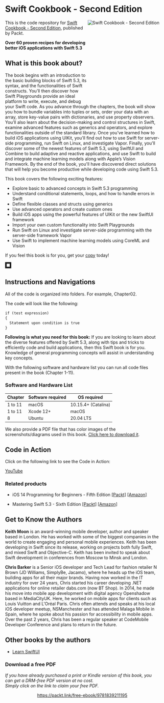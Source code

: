 


# Swift Cookbook - Second Edition

<a href="https://www.packtpub.com/product/swift-5-3-cookbook-second-edition/9781839211195"><img src="https://static.packt-cdn.com/products/9781839211195/cover/smaller" alt="Swift Cookbook - Second Edition" height="256px" align="right"></a>

This is the code repository for [Swift Cookbook - Second Edition](https://www.packtpub.com/product/swift-5-3-cookbook-second-edition/9781839211195), published by Packt.

**Over 60 proven recipes for developing better iOS applications with Swift 5.3**

## What is this book about?
The book begins with an introduction to the basic building blocks of Swift 5.3, its syntax, and the functionalities of Swift constructs. You’ll then discover how Swift Playgrounds provide an ideal platform to write, execute, and debug your Swift code. As you advance through the chapters, the book will show you how to bundle variables into tuples or sets, order your data with an array, store key-value pairs with dictionaries, and use property observers. You’ll also learn about the decision-making and control structures in Swift, examine advanced features such as generics and operators, and explore functionalities outside of the standard library. Once you’ve learned how to build iOS applications using UIKit, you'll find out how to use Swift for server-side programming, run Swift on Linux, and investigate Vapor. Finally, you'll discover some of the newest features of Swift 5.3, using SwiftUI and Combine to build adaptive and reactive applications, and use Swift to build and integrate machine learning models along with Apple’s Vision Framework. By the end of the book, you'll have discovered direct solutions that will help you become productive while developing code using Swift 5.3.

This book covers the following exciting features: 
* Explore basic to advanced concepts in Swift 5.3 programming
* Understand conditional statements, loops, and how to handle errors in Swift
* Define flexible classes and structs using generics
* Use advanced operators and create custom ones
* Build iOS apps using the powerful features of UIKit or the new SwiftUI framework
* Import your own custom functionality into Swift Playgrounds
* Run Swift on Linux and investigate server-side programming with the server-side framework Vapor
* Use Swift to implement machine learning models using CoreML and Vision

If you feel this book is for you, get your [copy](https://www.amazon.com/dp/1839211199) today!

<a href="https://www.packtpub.com/?utm_source=github&utm_medium=banner&utm_campaign=GitHubBanner"><img src="https://raw.githubusercontent.com/PacktPublishing/GitHub/master/GitHub.png" alt="https://www.packtpub.com/" border="5" /></a>

## Instructions and Navigations
All of the code is organized into folders. For example, Chapter02.

The code will look like the following:
```
if (test expression)
{
  Statement upon condition is true
}
```

**Following is what you need for this book:**
If you are looking to learn about the diverse features offered by Swift 5.3, along with tips and tricks to efficiently code and build applications, then this Swift book is for you. Knowledge of general programming concepts will assist in understanding key concepts.

With the following software and hardware list you can run all code files present in the book (Chapter 1-11).

### Software and Hardware List

| Chapter  | Software required                   | OS required                        |
| -------- | ------------------------------------| -----------------------------------|
| 1 to 11       | macOS                   | 10.15.4+ (Catalina) |
| 1 to 11      | Xcode 12+         | macOS |
| 8   | Ubuntu             | 20.04 LTS |

We also provide a PDF file that has color images of the screenshots/diagrams used in this book. [Click here to download it](https://static.packt-cdn.com/downloads/9781839211195_ColorImages.pdf).

## Code in Action

Click on the following link to see the Code in Action:

[YouTube](https://www.youtube.com/playlist?list=PLeLcvrwLe186eWt1fYCxFx2iI5EKzxn27)

### Related products <Other books you may enjoy>
* iOS 14 Programming for Beginners - Fifth Edition [[Packt]](https://www.packtpub.com/product/ios-14-programming-for-beginners-fifth-edition/9781800209749) [[Amazon]](https://www.amazon.com/dp/1800209746)

* Mastering Swift 5.3 - Sixth Edition [[Packt]](https://www.packtpub.com/product/mastering-swift-5-3-sixth-edition/9781800562158) [[Amazon]](https://www.amazon.com/dp/1800562152)

## Get to Know the Authors
**Keith Moon**
is an award-winning mobile developer, author and speaker based in London. He has worked with some of the biggest companies in the world to create engaging and personal mobile experiences. Keith has been developing in Swift since its release, working on projects both fully Swift, and mixed Swift and Objective-C. Keith has been invited to speak about Swift development in conferences from Moscow to Minsk and London.

**Chris Barker**
is a Senior iOS developer and Tech Lead for fashion retailer N Brown (JD Williams, SimplyBe, Jacamo), where he heads up the iOS team, building apps for all their major brands. Having now worked in the IT industry for over 24 years, Chris started his career developing .NET applications for online retailer dabs.com (now BT Shop).
In 2014, he made his move into mobile app development with digital agency Openshadow based in MediaCityUK. Here, he worked on mobile apps for clients such as Louis Vuitton and L'Oréal Paris. Chris often attends and speaks at his local iOS developer meetup, NSManchester and has attended Malaga Mobile in Spain, where he spoke about his passion for accessibility in mobile apps. Over the past 2 years, Chris has been a regular speaker at CodeMobile Developer Conference and plans to return in the future.


## Other books by the authors
* [Learn SwiftUI](https://www.packtpub.com/product/learn-swiftui/9781839215421)
### Download a free PDF

 <i>If you have already purchased a print or Kindle version of this book, you can get a DRM-free PDF version at no cost.<br>Simply click on the link to claim your free PDF.</i>
<p align="center"> <a href="https://packt.link/free-ebook/9781839211195">https://packt.link/free-ebook/9781839211195 </a> </p>